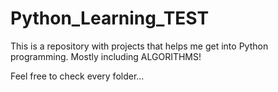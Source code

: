 # Python_Learning_TEST

This is a repository with projects that helps me get into Python programming.
Mostly including ALGORITHMS!

Feel free to check every folder...
